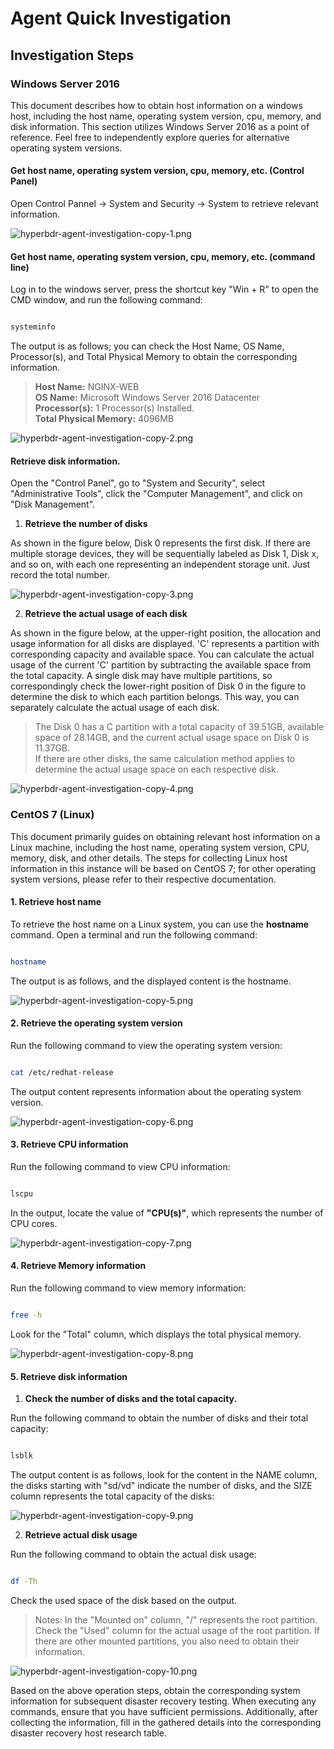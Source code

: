 # Agent Quick Investigation

## Investigation Steps

### Windows Server 2016

This document describes how to obtain host information on a windows host, including the host name, operating system version, cpu, memory, and disk information. This section utilizes Windows Server 2016 as a point of reference. Feel free to independently explore queries for alternative operating system versions.

#### Get host name, operating system version, cpu, memory, etc. (Control Panel)

Open Control Pannel -> System and Security -> System to retrieve relevant information.

![hyperbdr-agent-investigation-copy-1.png](./images/hyperbdr-agent-investigation-copy-1.png)

#### Get host name, operating system version, cpu, memory, etc. (command line)

Log in to the windows server, press the shortcut key "Win + R" to open the CMD window, and run the following command:

```powershell

systeminfo

```

The output is as follows; you can check the Host Name, OS Name, Processor(s), and Total Physical Memory to obtain the corresponding information.

> **Host Name:** NGINX-WEB  
> **OS Name:** Microsoft Windows Server 2016 Datacenter  
> **Processor(s):** 1 Processor(s) Installed.  
> **Total Physical Memory:** 4096MB

![hyperbdr-agent-investigation-copy-2.png](./images/hyperbdr-agent-investigation-copy-2.png)

#### Retrieve disk information.

Open the "Control Panel", go to "System and Security", select "Administrative Tools", click the "Computer Management", and click on "Disk Management".


1. **Retrieve the number of disks**


As shown in the figure below, Disk 0 represents the first disk. If there are multiple storage devices, they will be sequentially labeled as Disk 1, Disk x, and so on, with each one representing an independent storage unit. Just record the total number.

![hyperbdr-agent-investigation-copy-3.png](./images/hyperbdr-agent-investigation-copy-3.png)


2. **Retrieve the actual usage of each disk**


As shown in the figure below, at the upper-right position, the allocation and usage information for all disks are displayed. 'C' represents a partition with corresponding capacity and available space. You can calculate the actual usage of the current 'C' partition by subtracting the available space from the total capacity. A single disk may have multiple partitions, so correspondingly check the lower-right position of Disk 0 in the figure to determine the disk to which each partition belongs. This way, you can separately calculate the actual usage of each disk.

> The Disk 0 has a C partition with a total capacity of 39.51GB, available space of 28.14GB, and the current actual usage space on Disk 0 is 11.37GB.  
> If there are other disks, the same calculation method applies to determine the actual usage space on each respective disk.

![hyperbdr-agent-investigation-copy-4.png](./images/hyperbdr-agent-investigation-copy-4.png)

### CentOS 7 (Linux)

This document primarily guides on obtaining relevant host information on a Linux machine, including the host name, operating system version, CPU, memory, disk, and other details. The steps for collecting Linux host information in this instance will be based on CentOS 7; for other operating system versions, please refer to their respective documentation.

#### 1. Retrieve host name

To retrieve the host name on a Linux system, you can use the **hostname** command. Open a terminal and run the following command:

```bash

hostname

```

The output is as follows, and the displayed content is the hostname.

![hyperbdr-agent-investigation-copy-5.png](./images/hyperbdr-agent-investigation-copy-5.png)

#### 2. Retrieve the operating system version

Run the following command to view the operating system version:

```bash

cat /etc/redhat-release

```

The output content represents information about the operating system version.

![hyperbdr-agent-investigation-copy-6.png](./images/hyperbdr-agent-investigation-copy-6.png)

#### 3. Retrieve CPU information

Run the following command to view CPU information:

```bash

lscpu

```

In the output, locate the value of **"CPU(s)"**, which represents the number of CPU cores.

![hyperbdr-agent-investigation-copy-7.png](./images/hyperbdr-agent-investigation-copy-7.png)

#### 4. Retrieve Memory information

Run the following command to view memory information:

```bash

free -h

```

Look for the "Total" column, which displays the total physical memory.

![hyperbdr-agent-investigation-copy-8.png](./images/hyperbdr-agent-investigation-copy-8.png)

#### 5. Retrieve disk information


1. **Check the number of disks and the total capacity.**


Run the following command to obtain the number of disks and their total capacity:

```bash

lsblk

```

The output content is as follows, look for the content in the NAME column, the disks starting with "sd/vd" indicate the number of disks, and the SIZE column represents the total capacity of the disks:

![hyperbdr-agent-investigation-copy-9.png](./images/hyperbdr-agent-investigation-copy-9.png)


2. **Retrieve actual disk usage**


Run the following command to obtain the actual disk usage:

```bash

df -Th

```

Check the used space of the disk based on the output.

> Notes: In the "Mounted on" column, "/" represents the root partition. Check the "Used" column for the actual usage of the root partition. If there are other mounted partitions, you also need to obtain their information.

![hyperbdr-agent-investigation-copy-10.png](./images/hyperbdr-agent-investigation-copy-10.png)

Based on the above operation steps, obtain the corresponding system information for subsequent disaster recovery testing. When executing any commands, ensure that you have sufficient permissions. Additionally, after collecting the information, fill in the gathered details into the corresponding disaster recovery host research table.


